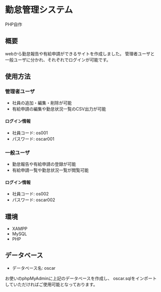 # 勤怠管理システム
PHP自作

## 概要
webから勤怠報告や有給申請ができるサイトを作成しました。
管理者ユーザと一般ユーザに分かれ、それぞれでログインが可能です。

## 使用方法

### 管理者ユーザ
- 社員の追加・編集・削除が可能
- 有給申請の編集や勤怠状況一覧のCSV出力が可能

#### ログイン情報
- 社員コード: os001
- パスワード: oscar001

### 一般ユーザ
- 勤怠報告や有給申請の登録が可能
- 有給申請一覧や勤怠状況一覧が閲覧可能

#### ログイン情報
- 社員コード: os002
- パスワード: oscar002

## 環境
- XAMPP
- MySQL
- PHP

## データベース
- データベース名: oscar

お使いのphpMyAdminに上記のデータベースを作成し、
oscar.sqlをインポートしていただければご使用可能となっております。

